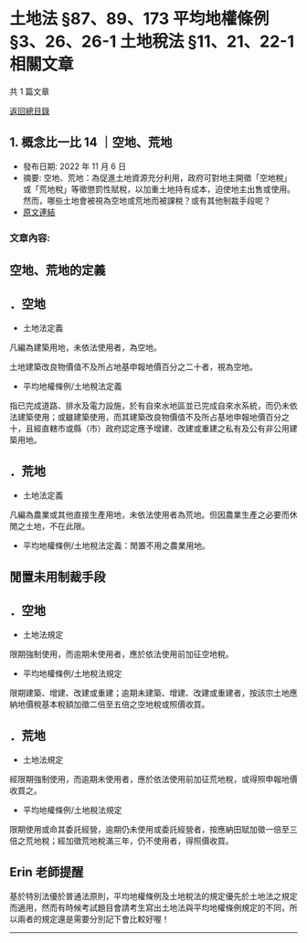 # 土地法 §87、89、173 平均地權條例 §3、26、26-1 土地稅法 §11、21、22-1 相關文章

共 1 篇文章

[返回總目錄](00_總目錄.md)

## 1. 概念比一比 14 ｜空地、荒地

- 發布日期: 2022 年 11 月 6 日
- 摘要: 空地、荒地：為促進土地資源充分利用，政府可對地主開徵「空地稅」或「荒地稅」等徵懲罰性賦稅，以加重土地持有成本，迫使地主出售或使用。然而，哪些土地會被視為空地或荒地而被課稅？或有其他制裁手段呢？
- [原文連結](https://www.jasper-realestate.com/%e6%a6%82%e5%bf%b5%e6%af%94%e4%b8%80%e6%af%94-14-%ef%bd%9c%e7%a9%ba%e5%9c%b0%e3%80%81%e8%8d%92%e5%9c%b0/)

### 文章內容:

## 空地、荒地的定義

## ．空地

- 土地法定義

凡編為建築用地，未依法使用者，為空地。

土地建築改良物價值不及所占地基申報地價百分之二十者，視為空地。

- 平均地權條例/土地稅法定義

指已完成道路、排水及電力設施，於有自來水地區並已完成自來水系統，而仍未依法建築使用；或雖建築使用，而其建築改良物價值不及所占基地申報地價百分之十，且經直轄市或縣（市）政府認定應予增建、改建或重建之私有及公有非公用建築用地。

## ．荒地

- 土地法定義

凡編為農業或其他直接生產用地，未依法使用者為荒地。但因農業生產之必要而休閒之土地，不在此限。

- 平均地權條例/土地稅法定義：閒置不用之農業用地。

## 閒置未用制裁手段

## ．空地

- 土地法規定

限期強制使用，而逾期未使用者，應於依法使用前加征空地稅。

- 平均地權條例/土地稅法規定

限期建築、增建、改建或重建；逾期未建築、增建、改建或重建者，按該宗土地應納地價稅基本稅額加徵二倍至五倍之空地稅或照價收買。

## ．荒地

- 土地法規定

經限期強制使用，而逾期未使用者，應於依法使用前加征荒地稅，或得照申報地價收買之。

- 平均地權條例/土地稅法規定

限期使用或命其委託經營，逾期仍未使用或委託經營者，按應納田賦加徵一倍至三倍之荒地稅；經加徵荒地稅滿三年，仍不使用者，得照價收買。

## Erin 老師提醒

基於特別法優於普通法原則，平均地權條例及土地稅法的規定優先於土地法之規定而適用，然而有時候考試題目會請考生寫出土地法與平均地權條例規定的不同，所以兩者的規定還是需要分別記下會比較好喔！

---

